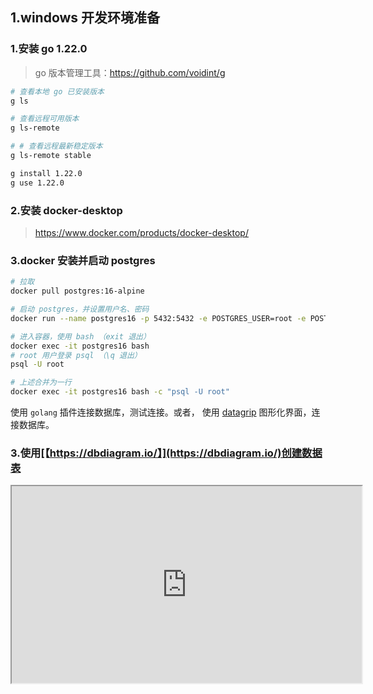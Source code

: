 ## 1.windows 开发环境准备

### 1.安装 go 1.22.0

> go 版本管理工具：https://github.com/voidint/g

```bash
# 查看本地 go 已安装版本
g ls

# 查看远程可用版本
g ls-remote

# # 查看远程最新稳定版本
g ls-remote stable

g install 1.22.0
g use 1.22.0
```
### 2.安装 docker-desktop

> https://www.docker.com/products/docker-desktop/
> 

### 3.docker 安装并启动 postgres

```bash
# 拉取
docker pull postgres:16-alpine

# 启动 postgres，并设置用户名、密码
docker run --name postgres16 -p 5432:5432 -e POSTGRES_USER=root -e POSTGRES_PASSWORD=123456 -d postgres:16-alpine

# 进入容器，使用 bash （exit 退出）
docker exec -it postgres16 bash
# root 用户登录 psql （\q 退出）
psql -U root

# 上述合并为一行
docker exec -it postgres16 bash -c "psql -U root"
```
使用 `golang` 插件连接数据库，测试连接。或者， 使用 [datagrip](https://www.jetbrains.com/datagrip/) 图形化界面，连接数据库。

### 3.使用[【https://dbdiagram.io/】](https://dbdiagram.io/)创建数据表

<iframe width="560" height="315" src='https://dbdiagram.io/e/665dba85b65d9338795d2fed/665ed607b65d9338797298a5'> </iframe>